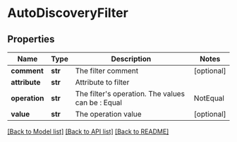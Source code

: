 # AutoDiscoveryFilter

## Properties
Name | Type | Description | Notes
------------ | ------------- | ------------- | -------------
**comment** | **str** | The filter comment | [optional] 
**attribute** | **str** | Attribute to filter | 
**operation** | **str** | The filter&#x27;s operation. The values can be : Equal|NotEqual|GreaterThan|GreaterEqual|LessThan|LessEqual|Contain|NotContain|NotExist|RegexMatch|RegexNotMatch | 
**value** | **str** | The operation value | [optional] 

[[Back to Model list]](../README.md#documentation-for-models) [[Back to API list]](../README.md#documentation-for-api-endpoints) [[Back to README]](../README.md)

